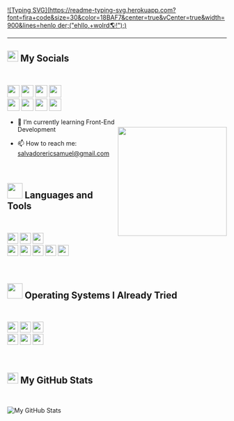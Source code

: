
<!--![](https://komarev.com/ghpvc/?username=ericsslvdr&label=PROFILE+VIEWS)-->

[![Typing SVG](https://readme-typing-svg.herokuapp.com?font=fira+code&size=30&color=18BAF7&center=true&vCenter=true&width=900&lines=henlo der;("ehllo,+wolrd🌎!");<ericsslvdr>)](https://git.io/typing-svg)
<hr>

<!-- <img href="#" src="namecard.jpg"> -->

<h2><img src="https://media.giphy.com/media/2Wg89Ea84IMmkxMngo/giphy.gif" height="25"> My Socials</h2><br>

<p>
  <!-- Facebook -->
  <a href="https://www.facebook.com/ericsslvdr/" target="_blank"><img height="28" src = "https://img.shields.io/badge/Facebook-1877F2?style=for-the-badge&logo=facebook&logoColor=white"></a>
  <!-- Messenger -->
  <a href="m.me/ericsslvdr" target="_blank"><img height="28" src = "https://img.shields.io/badge/Messenger-00B2FF?style=for-the-badge&logo=messenger&logoColor=white"></a>
  <!-- LinkedIn -->
  <a href="https://www.linkedin.com/in/ericssalvador/" target="_blank"> <img height="28" src = "https://img.shields.io/badge/-LinkedIn-0e76a8?style=for-the-badge&logo=Linkedin&logoColor=white"></a>
  <!-- Twitter -->
  <a href="https://twitter.com/ericsslvdr" target="_blank"><img height="28" src = "https://img.shields.io/badge/-Twitter-00acee?style=for-the-badge&logo=Twitter&logoColor=white"></a><br>
  <!-- Reddit -->
  <a href="https://www.reddit.com/user/ericsslvdr" target="_blank"><img height="28" src = "https://img.shields.io/badge/Reddit-FF4500?style=for-the-badge&logo=reddit&logoColor=white"></a>
  <!-- Instagram -->
  <a href="https://www.instagram.com/ericsslvdr/" target="_blank"><img height="28" src = "https://img.shields.io/badge/-Instagram-e95950?style=for-the-badge&logo=Instagram&logoColor=white"></a>
  <!-- Discord -->
  <a href="https://discordapp.com/users/421923934582210562" target="_blank"><img height="28" src = "https://img.shields.io/badge/Discord-5865F2?style=for-the-badge&logo=discord&logoColor=white"></a>
  <!-- StackOverflow -->
<a href="https://stackoverflow.com/users/18137338/eric-samuel-salvador" target="_blank"><img height="28" src = "https://img.shields.io/badge/Stack_Overflow-FE7A16?style=for-the-badge&logo=stack-overflow&logoColor=white"></a>
</p>

<img align ="right" src ="https://media3.giphy.com/media/amUVFzg1wNZKg/giphy.gif?cid=ecf05e47lo25jp1yrt9n74d5whu3goaytehsnsrzzte4uwtb&rid=giphy.gif&ct=g" width="250" height="250" style="margin-top: 20px">

- 🌱 I’m currently learning Front-End Development
<!-- - 🤔 I’m looking for help with ... -->
- 📫 How to reach me: salvadorericsamuel@gmail.com
<br>


<!-- Technologies -->
<h2><img src="https://media2.giphy.com/media/L1KpkdbH8aEkXow8eV/giphy.gif?cid=790b76114437b5bdbbfa0412aa5682d45193da582582478b&rid=giphy.gif&ct=s" height="35"> Languages and Tools</h2><br>                                                                                                                      
<p>
  <!-- HTML -->
<img src="https://img.shields.io/badge/HTML5-E34F26?style=for-the-badge&logo=html5&logoColor=white" height="25"> 
  <!-- CSS -->
<img src="https://img.shields.io/badge/CSS3-1572B6?style=for-the-badge&logo=css3&logoColor=white" height="25"> 
  <!-- JavaScript -->
<img src="https://img.shields.io/badge/JavaScript-323330?style=for-the-badge&logo=javascript&logoColor=F7DF1E" height="25"> <br>
  <!-- Java -->
<img src="https://img.shields.io/badge/Java-ED8B00?style=for-the-badge&logo=java&logoColor=white" height="25"> 
  <!-- MySQL -->
<img src="https://img.shields.io/badge/MySQL-005C84?style=for-the-badge&logo=mysql&logoColor=white" height="25"> 
  <!-- Linux -->
<img src="	https://img.shields.io/badge/Linux-FCC624?style=for-the-badge&logo=linux&logoColor=black" height="25"> 
  <!-- Git -->
<img src="https://img.shields.io/badge/GIT-E44C30?style=for-the-badge&logo=git&logoColor=white" height="25"> 
  <!-- GitHub -->
<img src="https://img.shields.io/badge/GitHub-100000?style=for-the-badge&logo=github&logoColor=white" height="25"> 
</p><br>

<!-- OS-->
<h2><img src="https://media1.giphy.com/media/lRLzrbhmh5pFf4jOga/giphy.gif?cid=790b761114dd461de68b0ca382fc1a27d6442a786c5e2c3a&rid=giphy.gif&ct=s" height="35"> Operating Systems I Already Tried</h2><br>                                                                                                                   
<p>
  <!-- Windows -->
<img src="https://img.shields.io/badge/Windows-0078D6?style=for-the-badge&logo=windows&logoColor=white" height="25"> 
  <!-- Debian -->
<img src="https://img.shields.io/badge/Debian-A81D33?style=for-the-badge&logo=debian&logoColor=white" height="25"> 
  <!-- Ubuntu -->
<img src="https://img.shields.io/badge/Ubuntu-E95420?style=for-the-badge&logo=ubuntu&logoColor=white" height="25"> <br>
  <!-- Linux Mint -->
<img src="https://img.shields.io/badge/Linux_Mint-87CF3E?style=for-the-badge&logo=linux-mint&logoColor=white" height="25"> 
  <!-- Fedora -->
<img src="https://img.shields.io/badge/Fedora-294172?style=for-the-badge&logo=fedora&logoColor=white" height="25"> 
  <!-- Arch Linux -->
<img src="https://img.shields.io/badge/Arch_Linux-1793D1?style=for-the-badge&logo=arch-linux&logoColor=white" height="25"> 
</p><br>


<h2><img src="https://media.giphy.com/media/cj87CxfRtrUifF3Ryk/giphy.gif" height="25"> My GitHub Stats</h2><br>

![My GitHub Stats](https://github-readme-stats.vercel.app/api?username=ericsslvdr&theme=github_dark&show_icons=true&include_all_commits=true&count_private=true&border_color=0a65f7&border_radius=6px)


<!--
**ericsslvdr/ericsslvdr** is a ✨ _special_ ✨ repository because its `README.md` (this file) appears on your GitHub profile.

Here are some ideas to get you started:

- 🔭 I’m currently working on ...
- 🌱 I’m currently learning ...
- 👯 I’m looking to collaborate on ...
- 🤔 I’m looking for help with ...
- 💬 Ask me about ...
- 📫 How to reach me: ...
- 😄 Pronouns: ...
- ⚡ Fun fact: ...
-->
